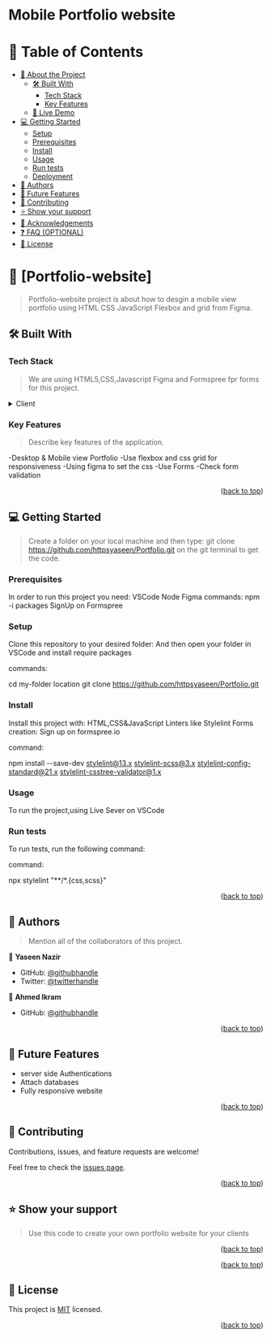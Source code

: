 # Mobile Portfolio website
<a name="readme-top"></a>
# 📗 Table of Contents

- [📖 About the Project](#about-project)
  - [🛠 Built With](#built-with)
    - [Tech Stack](#tech-stack)
    - [Key Features](#key-features)
  - [🚀 Live Demo](#live-demo)
- [💻 Getting Started](#getting-started)
  - [Setup](#setup)
  - [Prerequisites](#prerequisites)
  - [Install](#install)
  - [Usage](#usage)
  - [Run tests](#run-tests)
  - [Deployment](#triangular_flag_on_post-deployment)
- [👥 Authors](#authors)
- [🔭 Future Features](#future-features)
- [🤝 Contributing](#contributing)
- [⭐️ Show your support](#support)
- [🙏 Acknowledgements](#acknowledgements)
- [❓ FAQ (OPTIONAL)](#faq)
- [📝 License](#license)

<!-- PROJECT DESCRIPTION -->

# 📖 [Portfolio-website] <a name="about-project"></a>

> Portfolio-website project is about how to desgin a mobile view portfolio using HTML CSS JavaScript Flexbox and grid from Figma.

## 🛠 Built With <a name="built-with"></a>

### Tech Stack <a name="tech-stack"></a>

> We are using HTML5,CSS,Javascript Figma and Formspree fpr forms for this project.

<details>
  <summary>Client</summary>
  <ul>
    <li><a href="https://html5.org/">HTML5</a></li>
    <li><a href="https://www.w3schools.com/html/html_css.asp">CSS</a></li>
    <li><a href="[https://www.w3schools.com/html/html_css.asp](https://www.figma.com/blog/figma-on-figma-how-we-built-figma-dot-coms-design-system/">CSS</a></li>
    <li><a href="https://guardianskills.org/best-ways-to-learn-javascript-fast-in-2022/">JavaScript</a></li>
  </ul>
</details>

<!-- Features -->

### Key Features <a name="key-features"></a>

> Describe key features of the application.

-Desktop & Mobile view Portfolio
-Use flexbox and css grid for responsiveness
-Using figma to set the css
-Use Forms
-Check form validation

<p align="right">(<a href="#readme-top">back to top</a>)</p>

<!-- LIVE DEMO -->


<!-- GETTING STARTED -->

## 💻 Getting Started <a name="getting-started"></a>

>Create a folder on your local machine and then type: git clone https://github.com/httpsyaseen/Portfolio.git
on the git terminal to get the code. 
### Prerequisites

In order to run this project you need:
VSCode
Node
Figma
commands:
npm -i packages
SignUp on  Formspree


### Setup

Clone this repository to your desired folder:
And then open your folder in VSCode and install require packages

commands:

  cd my-folder location
  git clone https://github.com/httpsyaseen/Portfolio.git


### Install

Install this project with:
HTML,CSS&JavaScript Linters like Stylelint
Forms creation: Sign up on  formspree.io

command:

npm install --save-dev stylelint@13.x stylelint-scss@3.x stylelint-config-standard@21.x stylelint-csstree-validator@1.x

### Usage

To run the project,using Live Sever on VSCode

### Run tests

To run tests, run the following command:


command:

npx stylelint "**/*.{css,scss}"
<p align="right">(<a href="#readme-top">back to top</a>)</p>

<!-- AUTHORS -->

## 👥 Authors <a name="authors"></a>

> Mention all of the collaborators of this project.

👤 **Yaseen Nazir**

- GitHub: [@githubhandle](https://github.com/httpsyaseen)
- Twitter: [@twitterhandle](https://twitter.com/dearyaseen1)


👤 **Ahmed Ikram**

- GitHub: [@githubhandle](https://github.com/AhmedIkram-SE)


<p align="right">(<a href="#readme-top">back to top</a>)</p>

<!-- FUTURE FEATURES -->

## 🔭 Future Features <a name="future-features"></a>
  
- server side Authentications
- Attach databases
- Fully responsive website


<p align="right">(<a href="#readme-top">back to top</a>)</p>

<!-- CONTRIBUTING -->

## 🤝 Contributing <a name="contributing"></a>

Contributions, issues, and feature requests are welcome!

Feel free to check the [issues page](https://github.com/httpsyaseen/Portfolio.git).

<p align="right">(<a href="#readme-top">back to top</a>)</p>

<!-- SUPPORT -->

## ⭐️ Show your support <a name="support"></a>

> Use this code to create your own portfolio website for your clients

<p align="right">(<a href="#readme-top">back to top</a>)</p>

<!-- ACKNOWLEDGEMENTS -->



<p align="right">(<a href="#readme-top">back to top</a>)</p>

<!-- LICENSE -->

## 📝 License <a href="./License" name="license"></a>

This project is <a href="./License" name="license"> MIT</a> licensed.
<p align="right">(<a href="#readme-top">back to top</a>)</p>
